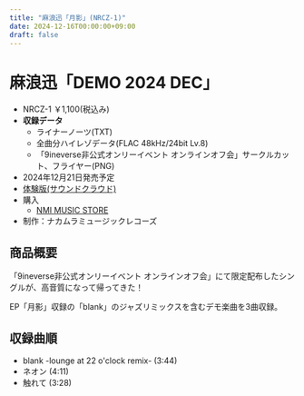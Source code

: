 ```yaml
---
title: "麻浪迅「月影」(NRCZ-1)"
date: 2024-12-16T00:00:00+09:00
draft: false
---
```


# 麻浪迅「DEMO 2024 DEC」

- NRCZ-1 ￥1,100(税込み)
- **収録データ**
    - ライナーノーツ(TXT)
    - 全曲分ハイレゾデータ(FLAC 48kHz/24bit Lv.8)
    - 「9ineverse非公式オンリーイベント オンラインオフ会」サークルカット、フライヤー(PNG)
- 2024年12月21日発売予定
- [体験版(サウンドクラウド)](https://soundcloud.com/hayatehay/demo-2024-dec-crossfade-demo)
- 購入
	- [NMI MUSIC STORE](https://nmimusic.booth.pm/items/6371255/)
- 制作：ナカムラミュージックレコーズ

## 商品概要
「9ineverse非公式オンリーイベント オンラインオフ会」にて限定配布したシングルが、高音質になって帰ってきた！

EP「月影」収録の「blank」のジャズリミックスを含むデモ楽曲を3曲収録。

## 収録曲順
- blank -lounge at 22 o'clock remix- (3:44)
- ネオン (4:11)
- 触れて (3:28)
